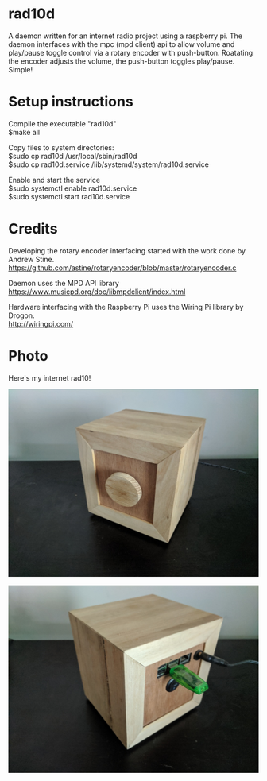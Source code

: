 # rad10d
A daemon written for an internet radio project using a raspberry pi.  The daemon interfaces with the mpc (mpd client) api to allow volume and play/pause toggle control via a rotary encoder with push-button.  Roatating the encoder adjusts the volume, the push-button toggles play/pause.  Simple!

# Setup instructions
Compile the executable "rad10d"  
	$make all

Copy files to system directories:  
	$sudo cp rad10d /usr/local/sbin/rad10d  
	$sudo cp rad10d.service /lib/systemd/system/rad10d.service

Enable and start the service  
	$sudo systemctl enable rad10d.service  
	$sudo systemctl start rad10d.service

# Credits
Developing the rotary encoder interfacing started with the work done by Andrew Stine.  
https://github.com/astine/rotaryencoder/blob/master/rotaryencoder.c

Daemon uses the MPD API library  
https://www.musicpd.org/doc/libmpdclient/index.html

Hardware interfacing with the Raspberry Pi uses the Wiring Pi library by Drogon.  
http://wiringpi.com/

# Photo
Here's my internet rad10!

![rad10 Front View,](photos/rad10_front.jpg)

![rad10 Back View,](photos/rad10_back.jpg)
